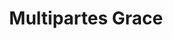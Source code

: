 ---
title: "Multipartes Grace"
url: /santiago-de-veraguas/multipartes-grace/
shop: piezas de automóviles
---